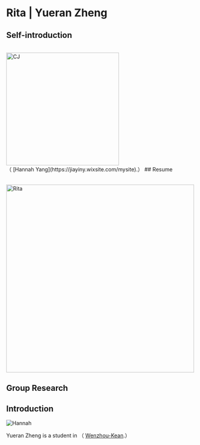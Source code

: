 # Rita | Yueran Zheng

## Self-introduction
<br>
<img alt="CJ" src="https://github.com/steenblikrs/2021-Spring-Studio/blob/18c53b98b5c30b92de6dd6bfcd36a3a1eba2d32a/students/Rita/Rita.gif?raw=true" width="300">
<br>
（ [Hannah Yang](https://jiayiny.wixsite.com/mysite).）
## Resume

<br><img alt="Rita" src="https://github.com/steenblikrs/2021-Spring-Studio/blob/8bca0a9cc4db727e5acc47813a8c86f805124859/students/Rita/Resume.png?raw=true" width="500">
<br>


## Group Research



## Introduction


<img alt="Hannah" src="https://github.com/steenblikrs/2021-Spring-Studio/blob/gh-pages/students/Hannah/%E8%AF%81%E4%BB%B6%E7%85%A7.jpg?raw=true">

Yueran Zheng is a student in （ [Wenzhou-Kean](https://wku.edu.cn/).） 
